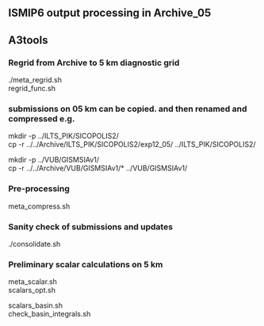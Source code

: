## ISMIP6 output processing in Archive_05

## A3tools

### Regrid from Archive to 5 km diagnostic grid
./meta_regrid.sh <br>
	regrid_func.sh

### submissions on 05 km can be copied. and then renamed and compressed e.g.
mkdir -p ../ILTS_PIK/SICOPOLIS2/ <br>
cp -r ../../Archive/ILTS_PIK/SICOPOLIS2/exp12_05/ ../ILTS_PIK/SICOPOLIS2/

mkdir -p  ../VUB/GISMSIAv1/ <br>
cp -r ../../Archive/VUB/GISMSIAv1/* ../VUB/GISMSIAv1/


### Pre-processing
meta_compress.sh

### Sanity check of submissions and updates
./consolidate.sh <br>


### Preliminary scalar calculations on 5 km

meta_scalar.sh <br>
scalars_opt.sh <br>

scalars_basin.sh <br>
check_basin_integrals.sh <br>

